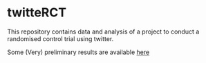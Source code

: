 # twitteRCT

This repository contains data and analysis of a project to conduct a randomised control trial using twitter.

Some (Very) preliminary results are available [here](https://github.com/mcallaghan/twitteRCT/blob/master/results/preliminary_results.pdf)
